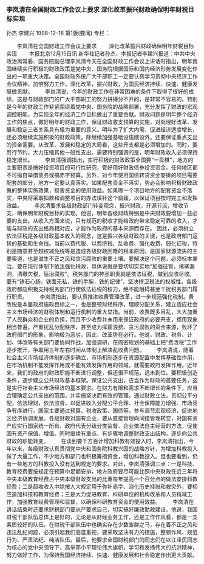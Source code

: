 ### 李岚清在全国财政工作会议上要求  深化改革振兴财政确保明年财税目标实现
孙杰  李建兴
1998-12-16
第1版(要闻)
专栏：

　　李岚清在全国财政工作会议上要求
　　深化改革振兴财政确保明年财税目标实现
　　本报北京12月15日讯  新华社记者孙杰、本报记者李建兴报道：中共中央政治局常委、国务院副总理李岚清今天在全国财政工作会议上讲话时指出，明年我国继续实行积极的财政政策是党中央、国务院根据国际和国内经济形势发展变化作出的一项重大决策。全国财政系统广大干部职工一定要认真学习贯彻中央经济工作会议精神，加倍努力工作，深化改革，振兴财政，为国民经济持续、快速、健康发展做贡献。
　　李岚清说，今年的财政工作在非常困难的条件下取得了很好的成绩，这是与财政部门的广大干部职工的努力拼搏分不开的，是非常不容易的。特别是今年的财政工作紧紧围绕着党中央、国务院的战略部署，充分发挥了财政的宏观调控职能，为实现全年的经济工作目标做出了重要贡献。财政问题是明年整个经济工作的焦点，做好明年的财政工作，保证财政收支预算的实施，对处理好改革、发展和稳定三者关系具有极为重要的意义。明年为了扩大内需、促进经济适度增长，还必须继续实施积极的财政政策。除继续加强基础设施建设外，还要保证重点支出的资金需要。从改革、发展和稳定的大局看，这些开支都是必须增加的。同时，要厉行节约，大力压缩其他一般性支出。需要特别强调的是，明年财政收入必须保持稳定增长。
　　李岚清强调指出，实行积极的财政政策全国要“一盘棋”，地方的主要职责是搞好投资项目的可行性研究，管好用好财政债券投资资金。任何地区都不可擅自举借债务或搞赤字预算。另外，对今年使用国债转贷资金安排的项目需要配套的部分，地方一定要认真落实。如果配套资金不落实，势必会影响积极财政政策的整体实施效果，损害资金的使用效益。如果哪一个项目地方的配套资金不落实，中央将采取扣款和调整项目的办法填补这个窟窿，以保证项目按时完工和发挥效益。
　　李岚清要求各级财政部门转变观念，振兴财政，开源节流，增收节支，确保明年财税目标的实现。他说，明年各级财政特别是中央财政要增加一些必要的支出。从收入方面来说，只有规范的税收才能给政府带来稳定可靠的收入，才能与财政的支出格局相对应，才能作为政府的基本来源而存在。
    因此，必须树立依法征税是各级财政基本收入的观念，这是振兴各级财政的关键，也是政府部门运转的基础和生命线。当前以费代税、以费挤税、乱收费、强化收费，弱化征税，特别是随意甚至越权减免税等是造成各级财政困难的根本原因，是国家财源流失的主要渠道，也是滋生不正之风和贪污腐败的重要土壤。要解决这个问题，必须标本兼治。要在现行体制下依法强化税政，具体说就是要切切实实地“加强征管，堵塞漏洞，清缴欠税，惩治腐败”。税务部门的神圣职责就是依法征税，做到应收尽收。要有“铁石心肠，铁面无私，铁的手腕，铁的纪律”。坚决捍卫税法的权威性。各级政府都应积极支持税务部门行使依法征税的权力，绝不能阻碍甚至干扰税务部门履行职责。
　　李岚清指出，要认真推进收费管理改革，进一步规范强化税制。费改税是本届政府施政目标之一，也是整顿财经秩序，理顺分配关系，建立适应社会主义市场经济的财税体制和运行机制的重大举措。当前，收费既多且乱，大大加重了人民群众和企业的负担，而且不少收费并未用来保证政府的必要开支，挪用现象相当普遍，严重扰乱分配秩序，甚至成为挥霍浪费、贪污腐败的资金来源，败坏了政府部门的形象，影响极为恶劣。因此，改革势在必行。他说，财政、税务、计划、体改等有关部门要协同作战，加强调研，在周密规划的基础上把“费改税”工作逐步推开，争取用三年左右时间从体制上解决乱收费问题。
　　李岚清说，随着社会主义市场经济体制的逐步确立，市场机制逐步在资源配置中发挥基础性作用，在市场机制不能发挥作用或不能有效发挥作用的领域，就需要政府发挥作用。近年来，我们的政府的财政职能不断进行调整，但还很不规范，远未到位。要积极创造条件，逐步建立公共财政基本框架。保证公共支出，应当作为财政的首要任务，这是实行社会主义市场经济的基本要求。在财力有限和需求不断增长的条件下，应当合理确定公共支出的范围，并实施坚决而有效的管理。通过财政立法，贯彻公平分配，依法理财，依法监督，以促进收入分配公平合理、社会保障能力增强、市场竞争有序进行。国家主要通过预算、税收政策、国债等，参与调节宏观经济，促进地区经济协调发展。各级财政对国有企业，要从直接管理向间接管理转变，对国有资产应实行国家统一所有、政府代表分级分类监督、企业依法自主经营的方法，促使国有资产保值、增值。同时继续有重点、有步骤地调整财政支出结构，逐步向公共财政的职能转变。
　　在谈到要千方百计增加科教有效投入时，李岚清指出，今年以来，各级财政认真贯彻党中央和国务院科教兴国的战略方针，为增加科教投入做了大量工作，不少地方和部门也积极筹措资金，增加科教投入。但也要看到，仍有一些地方的科教投入没有达到规定的要求。对此，李岚清强调三点：一是科技、教育经费要按规定在预算中足额安排，地方政府要尽可能比照中央财政在近三年将中央本级教育经费占中央本级财政支出的比重每年提高一个百分点的做法安排科教经费；二是超收收入中除按人大规定用于弥补赤字、消化历史挂账和救灾外，要相应追加科技和教育经费；三是大力促进教育、科研单位的机构改革和人员精减工作，加强教育经费管理和监督，以确保科研教育资金的使用效益。
　　李岚清在讲话结束时还要求财税部门要从严要求自己，切实搞好廉政勤政建设。他说，我国财税干部队伍总体上是好的，无论是从财经业务工作，还是工作作风看，都是一支素质较好的队伍。在财税干部队伍中也确实存在少数害群之马，存在着不正之风和违法乱纪问题，必须引起我们高度重视，要采取坚决有力的措施，整顿作风、规范行为、严肃法纪、纯洁队伍。最后，他要求全国财税部门的同志们在以江泽民同志为核心的党中央领导下，高举邓小平理论伟大旗帜，学习和发扬伟大的抗洪精神，努力做好工作，为保持我国经济持续、快速、健康发展和社会稳定作出更大贡献。
